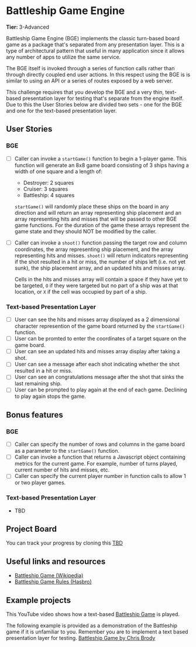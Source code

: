 # Battleship Game Engine

**Tier:** 3-Advanced

Battleship Game Engine (BGE) implements the classic turn-based board game as a
package that's separated from any presentation layer. This is a type of
architectural pattern that useful in many application since it allows
any number of apps to utilize the same service.

The BGE itself is invoked through a series of function calls rather than
through directly coupled end user actions. In this respect using the BGE is
is similar to using an API or a series of routes exposed by a web server.

This challenge requires that you develop the BGE and a very thin, text-based 
presentation layer for testing that's separate from the engine itself. Due to
this the User Stories below are divided two sets - one for the BGE and one
for the text-based presentation layer. 

## User Stories

### BGE

-   [ ] Caller can invoke a `startGame()` function to begin a 1-player game. This
function will generate an 8x8 game board consisting of 3 ships having a width of
one square and a length of:
    * Destroyer: 2 squares
    * Cruiser: 3 squares
    * Battleship: 4 squares

    `startGame()` will randomly place these ships on the board in any direction and
will return an array representing ship placement and an array representing 
hits and misses that will be passed to other BGE game functions. For the
duration of the game these arrays represent the game state and they should NOT
be modified by the caller.
-   [ ] Caller can invoke a `shoot()` function passing the target row and column 
coordinates, the array representing ship placement, and the array representing
hits and misses. `shoot()` will return indicators representing if the shot
resulted in a hit or miss, the number of ships left (i.e. not yet sunk), the 
ship placement array, and an updated hits and misses array.

    Cells in the hits and misses array will contain a space if they have yet
    to be targeted, `O` if they were targeted but no part of a ship was at that
    location, or `X` if the cell was occupied by part of a ship.

### Text-based Presentation Layer

-   [ ] User can see the hits and misses array displayed as a 2 dimensional
character represention of the game board returned by the `startGame()` function.
-   [ ] User can be promted to enter the coordinates of a target square on the
game board.
-   [ ] User can see an updated hits and misses array display after taking a
shot.
-   [ ] User can see a message after each shot indicating whether the shot
resulted in a hit or miss.
-   [ ] User can see an congratulations message after the shot that sinks the
last remaining ship. 
-   [ ] User can be prompted to play again at the end of each game. Declining
to play again stops the game.

## Bonus features

### BGE

-   [ ] Caller can specify the number of rows and columns in the game board as
a parameter to the `startGame()` function.
-   [ ] Caller can invoke a function that returns a Javascript object containing
metrics for the current game. For example, number of turns played, current 
number of hits and misses, etc.
-   [ ] Caller can specify the current player number in function calls to allow
1 or two player games.

### Text-based Presentation Layer

- TBD

## Project Board

You can track your progress by cloning this [TBD](url-goes-here)

## Useful links and resources

- [Battleship Game (Wikipedia)](https://en.wikipedia.org/wiki/Battleship_(game))
- [Battleship Game Rules (Hasbro)](https://www.hasbro.com/common/instruct/battleship.pdf)

## Example projects

This YouTube video shows how a text-based
[Battleship Game](https://www.youtube.com/watch?v=TKksu3JXTTM) is played.

The following example is provided as a demonstration of the Battleship game
if it is unfamiliar to you. Remember you are to implement a text based 
presentation layer for testing.
[Battleship Game by Chris Brody](https://codepen.io/CodifyAcademy/pen/ByBEOz)
